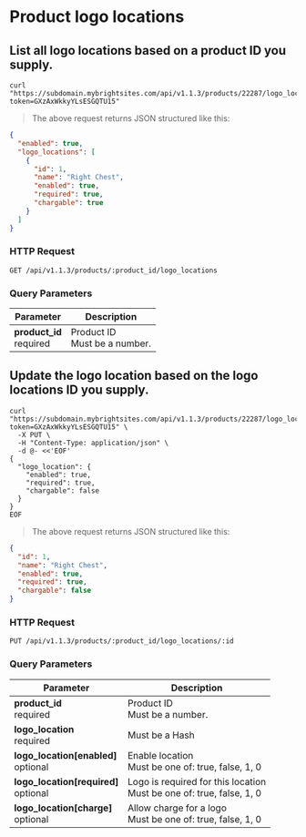 #  Product logo locations

## List all logo locations based on a product ID you supply.

```shell
curl "https://subdomain.mybrightsites.com/api/v1.1.3/products/22287/logo_locations?token=GXzAxWkkyYLsESGQTU15"
```

> The above request returns JSON structured like this:

```json
{
  "enabled": true,
  "logo_locations": [
    {
      "id": 1,
      "name": "Right Chest",
      "enabled": true,
      "required": true,
      "chargable": true
    }
  ]
}
```

### HTTP Request

`GET /api/v1.1.3/products/:product_id/logo_locations`

### Query Parameters

Parameter | Description
--------- | -----------
<div><strong>product_id </strong></div><div> required </div> | <div>Product ID</div><div> Must be a number. </div>


## Update the logo location based on the logo locations ID you supply.

```shell
curl "https://subdomain.mybrightsites.com/api/v1.1.3/products/22287/logo_locations/1?token=GXzAxWkkyYLsESGQTU15" \
  -X PUT \
  -H "Content-Type: application/json" \
  -d @- <<'EOF'
{
  "logo_location": {
    "enabled": true,
    "required": true,
    "chargable": false
  }
}
EOF
```

> The above request returns JSON structured like this:

```json
{
  "id": 1,
  "name": "Right Chest",
  "enabled": true,
  "required": true,
  "chargable": false
}
```

### HTTP Request

`PUT /api/v1.1.3/products/:product_id/logo_locations/:id`

### Query Parameters

Parameter | Description
--------- | -----------
<div><strong>product_id </strong></div><div> required </div> | <div>Product ID</div><div> Must be a number. </div>
<div><strong>logo_location </strong></div><div> required </div> | <div> Must be a Hash </div>
<div><strong>logo_location[enabled] </strong></div><div> optional </div> | <div>Enable location</div><div> Must be one of: true, false, 1, 0 </div>
<div><strong>logo_location[required] </strong></div><div> optional </div> | <div>Logo is required for this location</div><div> Must be one of: true, false, 1, 0 </div>
<div><strong>logo_location[charge] </strong></div><div> optional </div> | <div>Allow charge for a logo</div><div> Must be one of: true, false, 1, 0 </div>


